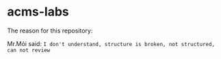 # acms-labs
The reason for this repository:

Mr.Mỏi said: `I don't understand, structure is broken, not structured, can not review`